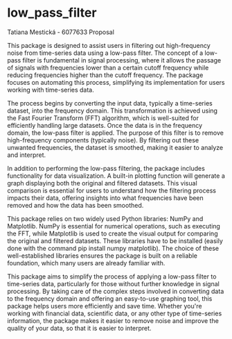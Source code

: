 # low_pass_filter
Tatiana Mestická - 6077633
Proposal

This package is designed to assist users in filtering out high-frequency noise from time-series data using a low-pass filter. The concept of a low-pass filter is fundamental in signal processing, where it allows the passage of signals with frequencies lower than a certain cutoff frequency while reducing frequencies higher than the cutoff frequency. The package focuses on automating this process, simplifying its implementation for users working with time-series data.

The process begins by converting the input data, typically a time-series dataset, into the frequency domain. This transformation is achieved using the Fast Fourier Transform (FFT) algorithm, which is well-suited for efficiently handling large datasets. Once the data is in the frequency domain, the low-pass filter is applied. The purpose of this filter is to remove high-frequency components (typically noise). By filtering out these unwanted frequencies, the dataset is smoothed, making it easier to analyze and interpret.

In addition to performing the low-pass filtering, the package includes functionality for data visualization. A built-in plotting function will generate a graph displaying both the original and filtered datasets. This visual comparison is essential for users to understand how the filtering process impacts their data, offering insights into what frequencies have been removed and how the data has been smoothed.

This package relies on two widely used Python libraries: NumPy and Matplotlib. NumPy is essential for numerical operations, such as executing the FFT, while Matplotlib is used to create the visual output for comparing the original and filtered datasets. These libraries have to be installed (easily done with the command pip install numpy matplotlib). The choice of these well-established libraries ensures the package is built on a reliable foundation, which many users are already familiar with. 

This package aims to simplify the process of applying a low-pass filter to time-series data, particularly for those without further knowledge in signal processing. By taking care of the complex steps involved in converting data to the frequency domain and offering an easy-to-use graphing tool, this package helps users more efficiently and save time. Whether you're working with financial data, scientific data, or any other type of time-series information, the package makes it easier to remove noise and improve the quality of your data, so that it is easier to interpret. 
